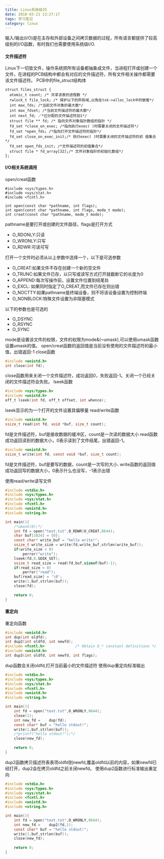 ```yaml
---
title: Linux系统级IO
date: 2018-03-21 13:27:17
tags: 学习笔记
category: linux
---
```

输入/输出(I/O)是在主存和外部设备之间拷贝数据的过程，所有语言都提供了较高级别的I/O函数，有时我们也需要使用系统级I/O.
<!--more-->
#### 文件描述符
Linux下一切皆文件，操作系统把所有设备都抽象成文件，当进程打开或创建一个文件，在进程的PCB结构中都会有对应的文件描述符，所有文件相关操作都需要该文件描述符。
PCB中的file_struct结构体
```
struct files_struct {
  atomic_t count; /* 共享该表的进程数 */
  rwlock_t file_lock; /* 保护以下的所有域,以免在tsk->alloc_lock中的嵌套*/
  int max_fds; /*当前文件对象的最大数*/
  int max_fdset; /*当前文件描述符的最大数*/
  int next_fd; ／*已分配的文件描述符加1*/
  struct file ** fd; /* 指向文件对象指针数组的指针 */
  fd_set *close_on_exec; /*指向执行exec( )时需要关闭的文件描述符*/
  fd_set *open_fds; /*指向打开文件描述符的指针*/
  fd_set close_on_exec_init;/* 执行exec( )时需要关闭的文件描述符的初 值集合*/
  fd_set open_fds_init; /*文件描述符的初值集合*/
  struct file * fd_array[32];/* 文件对象指针的初始化数组*/
};
```
#### I/O相关系统调用
open/creat函数
```
#include <sys/types.h>
#include <sys/stat.h>
#include <fcntl.h>

int open(const char *pathname, int flags);
int open(const char *pathname, int flags, mode_t mode);
int creat(const char *pathname, mode_t mode);
```

pathname是要打开或创建的文件路径，flags是打开方式
- O_RDONLY:只读
- O_WRONLY:只写
- O_RDWR:可读可写

打开一个文件时必须从以上参数中选择一个，以下是可选参数
- O_CREAT:如果文件不存在创建一个新的空文件
- O_TRUNC:如果文件已存，以只写或读写方式打开就截断它的长度为0
- O_APPEND:每次写操作前，设置文件位置到结尾处
- O_EXCL: 如果同时指定了O_CREAT,而文件已存在则出错
- O_NOCTTY:如果pathname是终端设备，则不将该设备设置为控制终端
- O_NONBLOCK:特殊文件设置为非阻塞模式

以下的参数也是可选的
- O_DSYNC
- O_RSYNC
- O_SYNC

mode是设置该文件的权限，文件的权限为mode&(~umask),可以使用umask函数设置umask的值。
open/creat函数的返回值是当前没有使用的文件描述符的最小值，出错返回-1
close函数
``` c
#include <unistd.h>
int close(int fd);
```
close函数用来关闭一个文件描述符，成功返回0，失败返回-1。关闭一个已经关闭的文件描述符会失败。
lseek函数
``` c
#include <sys/types.h>
#include <unistd.h>
off_t lseek(int fd, off_t offset, int whence);
```
lseek显示的为一个打开的文件设置其偏移量
read/write函数
``` c
#include <unistd.h>
ssize_t read(int fd, void *buf, size_t count);
```
fd是文件描述符，buf是接收数据的缓冲区，count是一次读的数据大小
read函数成功返回读到的数据大小，0表示读到了文件结尾，出错返回-1。
``` c
#include <unistd.h>
ssize_t write(int fd, const void *buf, size_t count);
```
fd是文件描述符，buf是要写的数据，count是一次写的大小.
write函数的返回值成功返回写的数据大小，0表示什么也没写，-1表示出错

使用read/write读写文件
``` c
#include <stdio.h>
#include <sys/types.h>
#include <sys/stat.h>
#include <fcntl.h>
#include <unistd.h>
#include <string.h>

int main(){
	/*umask(0);*/
	int fd = open("text.txt",O_RDWR|O_CREAT,0644);
	char buf[1024] = {0};
	const char* write_buf = "hello write!";
	ssize_t write_size = write(fd,write_buf,strlen(write_buf));
	if(write_size < 0)
		perror("write");
	lseek(fd,0,SEEK_SET);
	ssize_t read_size = read(fd,buf,sizeof(buf)-1);
	if(read_size < 0)
		perror("read");
	buf[read_size] = '\0';
	write(1,buf,strlen(buf));
	close(fd);
		
	return 0;
}
```
#### 重定向
重定向函数
``` c
#include <unistd.h>
int dup(int oldfd);
int dup2(int oldfd, int newfd);
#include <fcntl.h>              /* Obtain O_* constant definitions */
#include <unistd.h>
int dup3(int oldfd, int newfd, int flags);
```
dup函数会关闭oldfd,打开当前最小的文件描述符
使用dup重定向标准输出
``` c
#include <stdio.h>
#include <sys/types.h>
#include <sys/stat.h>
#include <fcntl.h>
#include <unistd.h>
#include <string.h>

int main(){
	int fd = open("text.txt",O_WRONLY,0644);
	close(1);
	int new_fd = 	dup(fd);
	const char* buf = "hello stdout!";
	write(1,buf,strlen(buf));
	/*printf("hello stdout!");*/
	close(new_fd);
		
	return 0;
}

```
dup2函数拷贝描述符表表项oldfd到newfd,覆盖oldfd以前的内容，如果newfd已经打开，dup2会在拷贝oldfd之前关闭newfd。
使用dup2函数进行标准输出重定向
``` c
#include <stdio.h>
#include <sys/types.h>
#include <sys/stat.h>
#include <fcntl.h>
#include <unistd.h>
#include <string.h>

int main(){
	int fd = open("text.txt",O_WRONLY,0644);
	int new_fd = 	dup2(fd,1);
	const char* buf = "hello stdout!";
	write(1,buf,strlen(buf));
	close(new_fd);
		
	return 0;
}
```